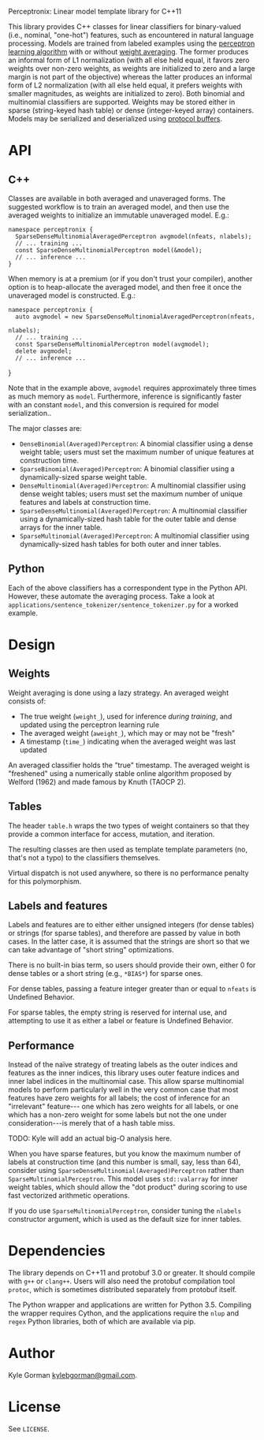 Perceptronix: Linear model template library for C++11

This library provides C++ classes for linear classifiers for binary-valued
(i.e., nominal, "one-hot") features, such as encountered in natural language
processing. Models are trained from labeled examples using the
[perceptron learning algorithm](https://en.wikipedia.org/wiki/Perceptron#Learning_algorithm)
with or without
[weight averaging](http://cseweb.ucsd.edu/~yfreund/papers/LargeMarginsUsingPerceptron.pdf).
The former produces an informal form of L1 normalization (with all else held
equal, it favors zero weights over non-zero weights, as weights are initialized
to zero and a large margin is not part of the objective) whereas the latter
produces an informal form of L2 normalization (with all else held equal, it
prefers weights with smaller magnitudes, as weights are initialized to zero).
Both binomial and multinomial classifiers are supported. Weights may be stored
either in sparse (string-keyed hash table) or dense (integer-keyed array)
containers. Models may be serialized and deserialized using
[protocol buffers](https://github.com/google/protobuf).

API
===

C++
---

Classes are available in both averaged and unaveraged forms. The suggested
workflow is to train an averaged model, and then use the averaged weights to
initialize an immutable unaveraged model. E.g.:

    namespace perceptronix {
      SparseDenseMultinomialAveragedPerceptron avgmodel(nfeats, nlabels);
      // ... training ...
      const SparseDenseMultinomialPerceptron model(&model);
      // ... inference ...
    }

When memory is at a premium (or if you don't trust your compiler), another
option is to heap-allocate the averaged model, and then free it once the
unaveraged model is constructed. E.g.:

    namespace perceptronix {
      auto avgmodel = new SparseDenseMultinomialAveragedPerceptron(nfeats,
                                                                   nlabels);
      // ... training ...
      const SparseDenseMultinomialPerceptron model(avgmodel);
      delete avgmodel;
      // ... inference ...
   }

Note that in the example above, `avgmodel` requires approximately three times
as much memory as `model`. Furthermore, inference is significantly faster
with an constant `model`, and this conversion is required for model
serialization..

The major classes are:

* `DenseBinomial(Averaged)Perceptron`: A binomial classifier using a dense
  weight table; users must set the maximum number of unique features at
  construction time.
* `SparseBinomial(Averaged)Perceptron`: A binomial classifier using a
  dynamically-sized sparse weight table.
* `DenseMultinomial(Averaged)Perceptron`: A multinomial classifier using dense
  weight tables; users must set the maximum number of unique features and
  labels at construction time.
* `SparseDenseMultinomial(Averaged)Perceptron`: A multinomial classifier using 
  a dynamically-sized hash table for the outer table and dense arrays for the
  inner table.
* `SparseMultinomial(Averaged)Perceptron`: A multinomial classifier using
  dynamically-sized hash tables for both outer and inner tables.

Python
------

Each of the above classifiers has a correspondent type in the Python API.
However, these automate the averaging process. Take a look at 
`applications/sentence_tokenizer/sentence_tokenizer.py` for a worked example.

Design
======

Weights
-------

Weight averaging is done using a lazy strategy. An averaged weight consists of:

* The true weight (`weight_`), used for inference _during training_, and
  updated using the perceptron learning rule
* The averaged weight (`aweight_`), which may or may not be "fresh"
* A timestamp (`time_`) indicating when the averaged weight was last updated

An averaged classifier holds the "true" timestamp. The averaged weight is
"freshened" using a numerically stable online algorithm proposed by Welford
(1962) and made famous by Knuth (TAOCP 2).

Tables
------

The header `table.h` wraps the two types of weight containers so that they
provide a common interface for access, mutation, and iteration.

The resulting classes are then used as template template parameters (no, that's
not a typo) to the classifiers themselves.

Virtual dispatch is not used anywhere, so there is no performance penalty for
this polymorphism.

Labels and features
-------------------

Labels and features are to either either unsigned integers (for dense tables)
or strings (for sparse tables), and therefore are passed by value in both cases.
In the latter case, it is assumed that the strings are short so that we can take
advantage of "short string" optimizations.

There is no built-in bias term, so users should provide their own, either 0 for
dense tables or a short string (e.g., `*BIAS*`) for sparse ones.

For dense tables, passing a feature integer greater than or equal to `nfeats` is
Undefined Behavior.

For sparse tables, the empty string is reserved for internal use, and attempting
to use it as either a label or feature is Undefined Behavior.

Performance
-----------

Instead of the naïve strategy of treating labels as the outer indices and
features as the inner indices, this library uses outer feature indices and inner
label indices in the multinomial case. This allow sparse multinomial models to
perform particularly well in the very common case that most features have zero
weights for all labels; the cost of inference for an "irrelevant" feature---
one which has zero weights for all labels, or one which has a non-zero weight
for some labels but not the one under consideration---is merely that of a hash
table miss.

TODO: Kyle will add an actual big-O analysis here.

When you have sparse features, but you know the maximum number of labels at
construction time (and this number is small, say, less than 64), consider using
`SparseDenseMultinomial(Averaged)Perceptron` rather than
`SparseMultinomialPerceptron`. This model uses `std::valarray` for inner weight
tables, which should allow the "dot product" during scoring to use fast
vectorized arithmetic operations.

If you do use `SparseMultinomialPerceptron`, consider tuning the `nlabels`
constructor argument, which is used as the default size for inner tables.

Dependencies
============

The library depends on C++11 and protobuf 3.0 or greater. It should compile with
`g++` or `clang++`. Users will also need the protobuf compilation tool
`protoc`, which is sometimes distributed separately from protobuf itself.

The Python wrapper and applications are written for Python 3.5. Compiling the
wrapper requires Cython, and the applications require the `nlup` and `regex`
Python libraries, both of which are available via pip.

Author
======

Kyle Gorman <kylebgorman@gmail.com>.

License
=======

See `LICENSE`.
